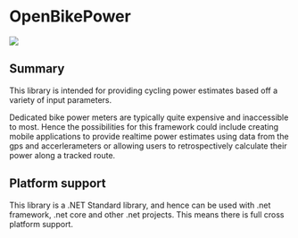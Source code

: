 # OpenBikePower
![](https://github.com/WilliamApted/OpenBikePower/workflows/.NET%20Testing/badge.svg)

## Summary
This library is intended for providing cycling power estimates based off a variety of input parameters. 

Dedicated bike power meters are typically quite expensive and inaccessible to most. Hence the possibilities for this framework could include creating mobile applications to provide realtime power estimates using data from the gps and accerlerameters or allowing users to retrospectively calculate their power along a tracked route. 

## Platform support
This library is a .NET Standard library, and hence can be used with .net framework, .net core and other .net projects. This means there is full cross platform support.

